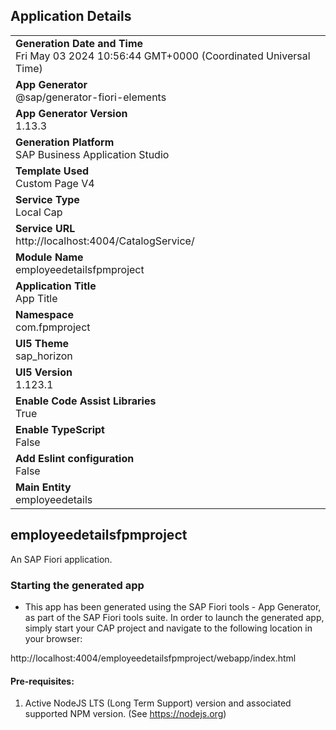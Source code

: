 ## Application Details
|               |
| ------------- |
|**Generation Date and Time**<br>Fri May 03 2024 10:56:44 GMT+0000 (Coordinated Universal Time)|
|**App Generator**<br>@sap/generator-fiori-elements|
|**App Generator Version**<br>1.13.3|
|**Generation Platform**<br>SAP Business Application Studio|
|**Template Used**<br>Custom Page V4|
|**Service Type**<br>Local Cap|
|**Service URL**<br>http://localhost:4004/CatalogService/
|**Module Name**<br>employeedetailsfpmproject|
|**Application Title**<br>App Title|
|**Namespace**<br>com.fpmproject|
|**UI5 Theme**<br>sap_horizon|
|**UI5 Version**<br>1.123.1|
|**Enable Code Assist Libraries**<br>True|
|**Enable TypeScript**<br>False|
|**Add Eslint configuration**<br>False|
|**Main Entity**<br>employeedetails|

## employeedetailsfpmproject

An SAP Fiori application.

### Starting the generated app

-   This app has been generated using the SAP Fiori tools - App Generator, as part of the SAP Fiori tools suite.  In order to launch the generated app, simply start your CAP project and navigate to the following location in your browser:

http://localhost:4004/employeedetailsfpmproject/webapp/index.html

#### Pre-requisites:

1. Active NodeJS LTS (Long Term Support) version and associated supported NPM version.  (See https://nodejs.org)


